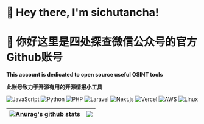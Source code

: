 # 👋 Hey there, I'm sichutancha!
# 👋 你好这里是四处探查微信公众号的官方Github账号


**This account is dedicated to open source useful OSINT tools**

**此账号致力于开源有用的开源情报小工具**


![JavaScript](https://img.shields.io/badge/Code-JavaScript-informational?style=flat&logo=javascript&color=F7DF1E)
![Python](https://img.shields.io/badge/Code-Python-informational?style=flat&logo=python&color=3776AB)
![PHP](https://img.shields.io/badge/Code-PHP-informational?style=flat&logo=php&color=777BB4)
![Laravel](https://img.shields.io/badge/Framework-Laravel-informational?style=flat&logo=laravel&color=FF2D20)
![Next.js](https://img.shields.io/badge/Framework-Next.js-informational?style=flat&logo=next.js&color=000000)
![Vercel](https://img.shields.io/badge/Deployment-Vercel-informational?style=flat&logo=vercel&color=000000)
![AWS](https://img.shields.io/badge/Cloud-AWS-informational?style=flat&logo=amazon-aws&color=232F3E)
![Linux](https://img.shields.io/badge/System-Linux-informational?style=flat&logo=linux&color=FCC624)



| <a href="https://github.com/sichutancha/"><img align="center" src="https://github-readme-stats.vercel.app/api?username=sichutancha&show_icons=true&include_all_commits=true&theme=buefy&hide_border=true" alt="Anurag's github stats" /></a> | <a href="https://github.com/anuraghazra/github-readme-stats"><img align="center" src="https://github-readme-stats.vercel.app/api/top-langs/?username=sichutancha&layout=compact&theme=buefy&hide_border=true" /></a> |
| ------------- | ------------- |


<br />
<br />
